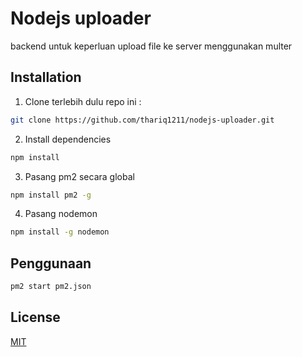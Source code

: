 # Nodejs uploader

backend untuk keperluan upload file ke server menggunakan multer

## Installation

1. Clone terlebih dulu repo ini :

```bash
git clone https://github.com/thariq1211/nodejs-uploader.git
```

2. Install dependencies

```bash
npm install
```

3. Pasang pm2 secara global

```bash
npm install pm2 -g
```

4. Pasang nodemon

```bash
npm install -g nodemon
```

## Penggunaan

```bash
pm2 start pm2.json
```

## License

[MIT](https://choosealicense.com/licenses/mit/)
